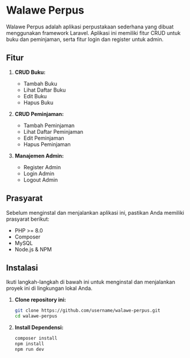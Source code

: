 # Walawe Perpus

Walawe Perpus adalah aplikasi perpustakaan sederhana yang dibuat menggunakan framework Laravel. Aplikasi ini memiliki fitur CRUD untuk buku dan peminjaman, serta fitur login dan register untuk admin.

## Fitur

1. **CRUD Buku:**
   - Tambah Buku
   - Lihat Daftar Buku
   - Edit Buku
   - Hapus Buku

2. **CRUD Peminjaman:**
   - Tambah Peminjaman
   - Lihat Daftar Peminjaman
   - Edit Peminjaman
   - Hapus Peminjaman

3. **Manajemen Admin:**
   - Register Admin
   - Login Admin
   - Logout Admin

## Prasyarat

Sebelum menginstal dan menjalankan aplikasi ini, pastikan Anda memiliki prasyarat berikut:

- PHP >= 8.0
- Composer
- MySQL
- Node.js & NPM

## Instalasi

Ikuti langkah-langkah di bawah ini untuk menginstal dan menjalankan proyek ini di lingkungan lokal Anda.

1. **Clone repository ini:**
   ```bash
   git clone https://github.com/username/walawe-perpus.git
   cd walawe-perpus

2. **Install Dependensi:**
    ```bash
    composer install
    npm install
    npm run dev
